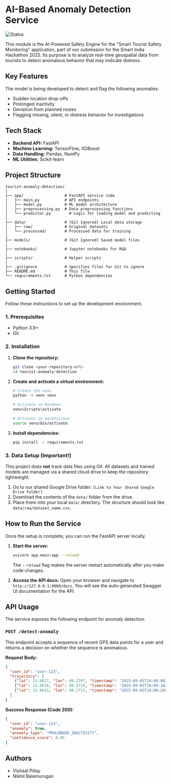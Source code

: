 # AI-Based Anomaly Detection Service

![Status](https://img.shields.io/badge/status-in_progress-yellow)

This module is the AI-Powered Safety Engine for the "Smart Tourist Safety Monitoring" application, part of our submission for the Smart India Hackathon 2025. Its purpose is to analyze real-time geospatial data from tourists to detect anomalous behavior that may indicate distress.

## Key Features

The model is being developed to detect and flag the following anomalies:
- Sudden location drop-offs
- Prolonged inactivity
- Deviation from planned routes
- Flagging missing, silent, or distress behavior for investigations

## Tech Stack

- **Backend API:** FastAPI 
- **Machine Learning:** TensorFlow, XGBoost 
- **Data Handling:** Pandas, NumPy
- **ML Utilities:** Scikit-learn

## Project Structure

```
tourist-anomaly-detection/
│
├── app/                  # FastAPI service code
│   ├── main.py           # API endpoints
│   ├── model.py          # ML model architecture
│   ├── preprocessing.py  # Data preprocessing functions
│   └── predictor.py        # Logic for loading model and predicting
│
├── data/                 # (Git Ignored) Local data storage
│   ├── raw/              # Original datasets
│   └── processed/        # Processed data for training
│
├── models/               # (Git Ignored) Saved model files
│
├── notebooks/            # Jupyter notebooks for R&D
│
├── scripts/              # Helper scripts
│
├── .gitignore            # Specifies files for Git to ignore
├── README.md             # This file
└── requirements.txt      # Python dependencies
```

## Getting Started

Follow these instructions to set up the development environment.

### 1. Prerequisites

- Python 3.9+
- Git

### 2. Installation

1.  **Clone the repository:**
    ```bash
    git clone <your-repository-url>
    cd tourist-anomaly-detection
    ```

2.  **Create and activate a virtual environment:**
    ```bash
    # Create the venv
    python -m venv venv

    # Activate on Windows
    venv\Scripts\activate

    # Activate on macOS/Linux
    source venv/bin/activate
    ```

3.  **Install dependencies:**
    ```bash
    pip install -r requirements.txt
    ```

### 3. Data Setup (Important!)

This project does **not** track data files using Git. All datasets and trained models are managed via a shared cloud drive to keep the repository lightweight.

1.  Go to our shared Google Drive folder: `[Link to Your Shared Google Drive Folder]`
2.  Download the contents of the `data/` folder from the drive.
3.  Place them into your local `data/` directory. The structure should look like `data/raw/dataset_name.csv`.

## How to Run the Service

Once the setup is complete, you can run the FastAPI server locally.

1.  **Start the server:**
    ```bash
    uvicorn app.main:app --reload
    ```
    The `--reload` flag makes the server restart automatically after you make code changes.

2.  **Access the API docs:**
    Open your browser and navigate to `http://127.0.0.1:8000/docs`. You will see the auto-generated Swagger UI documentation for the API.

## API Usage

The service exposes the following endpoint for anomaly detection.

### `POST /detect-anomaly`

This endpoint accepts a sequence of recent GPS data points for a user and returns a decision on whether the sequence is anomalous.

**Request Body:**

```json
{
  "user_id": "user-123",
  "trajectory": [
    {"lat": 13.0827, "lon": 80.2707, "timestamp": "2025-09-05T10:00:00Z"},
    {"lat": 13.0830, "lon": 80.2710, "timestamp": "2025-09-05T10:00:10Z"},
    {"lat": 13.0833, "lon": 80.2713, "timestamp": "2025-09-05T10:00:20Z"}
  ]
}
```

**Success Response (Code 200):**

```json
{
  "user_id": "user-123",
  "anomaly": true,
  "anomaly_type": "PROLONGED_INACTIVITY",
  "confidence_score": 0.95
}
```

## Authors

- Vishaal Pillay 
- Nikhil Balamurugan 
